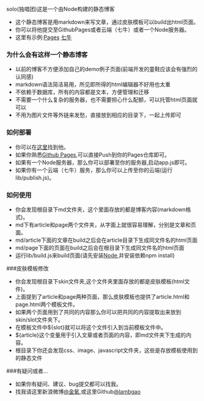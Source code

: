 solo(独唱团)这是一个由Node构建的静态博客

+ 这个静态博客是用markdown来写文章，通过皮肤模板可以build出html页面。
+ 你可以将他提交至GithubPages或者云端（七牛）或者一个Node服务器。
+ 这里有示例:[Pages](http://jinyang.mynah.org/)  [七牛](http://qiniu.mynah.org/)

### 为什么会有这样一个静态博客

+ 以前的博客不方便添加自己的demo例子页面(前端开发的童鞋应该会有强烈的认同感)
+ markdown语法简洁易用，所见即所得的html编辑器不好用也太重
+ 不依赖于数据库，所有的内容都是文本，方便管理和迁移
+ 不需要一个什么复杂的服务器，也不需要担心什么配额，可以托管html页面就可以
+ 不用为图片文件等外链来发愁，直接放到相应的目录下，一起上传即可

### 如何部署

+ 你可以在[这里](https://github.com/lambgao/solo)找到他。
+ 如果你熟悉[Github Pages](http://pages.github.com/),可以直接Push到你的Pages仓库即可。
+ 如果有一个Node服务器，那么你可以部署至你的服务器,启动app.js即可。
+ 如果你有一个云端（七牛）服务，那么你可以上传至你的云端(运行lib/publish.js)。

### 如何使用

+ 你会发现根目录下md文件夹，这个里面存放的都是博客内容(markdown格式)。
+ md下有article和page两个文件夹，从字面上就很容易理解，分别是文章和页面。
+ md/article下面的文章在build之后会在article目录下生成同文件名的html页面
+ md/page下面的页面在build之后会在根目录下生成同文件名的html页面
+ 运行lib/build.js来build页面(请先安装[Node](http://www.nodejs.org/),并安装依赖npm install)

###皮肤模板修改

+ 你会发现根目录下skin文件夹,这个文件夹里面存放的都是皮肤模板(html文件)。
+ 上面提到了article和page两种页面，那么皮肤模板也提供了article.html和page.html两个模板文件。
+ 如果两个页面用到了共同的内容那么你可以把共同的内容提取出来放到skin/slot文件夹下。
+ 在模板文件中${slot}就可以将这个文件引入到当前模板文件中。
+ ${article}这个变量用于引入文章或者页面的内容，即md文件夹下生成的内容。
+ 根目录下你还会发现css、image、javascript文件夹，这些是存放模板使用到的静态文件

###有疑问或者...

+ 如果你有疑问、建议、bug提交都可以找我。
+ 找我请这里新浪微博[@金氧](http://weibo.com/lambsand),或这里Github[@lambgao](https://github.com/lamb)
